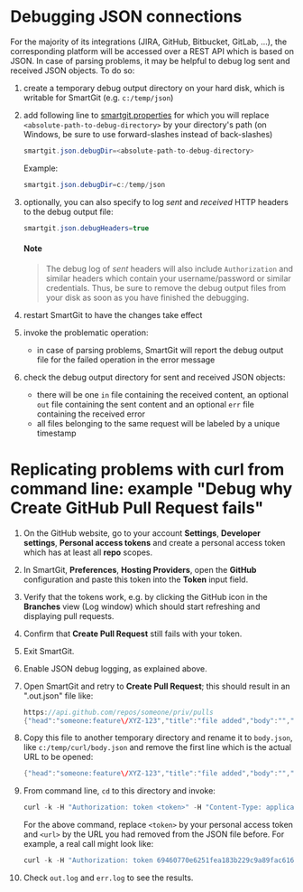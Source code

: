 # Debugging JSON connections

For the majority of its integrations (JIRA, GitHub, Bitbucket, GitLab,
...), the corresponding platform will be accessed over a REST API which
is based on JSON. In case of parsing problems, it may be helpful to
debug log sent and received JSON objects. To do so:

1.  create a temporary debug output directory on your hard disk, which
    is writable for SmartGit (e.g. `c:/temp/json`)

2.  add following line to [smartgit.properties](../Latest/System-Properties.md) for
    which you will replace `<absolute-path-to-debug-directory>` by your
    directory's path (on Windows, be sure to use forward-slashes instead
    of back-slashes)



    ``` java
    smartgit.json.debugDir=<absolute-path-to-debug-directory>
    ```



    Example:



    ``` java
    smartgit.json.debugDir=c:/temp/json
    ```



3.  optionally, you can also specify to log *sent* and *received* HTTP
    headers to the debug output file:



    ``` java
    smartgit.json.debugHeaders=true
    ```




	#### Note
	> The debug log of *sent* headers will also include `Authorization`
	> and similar headers which contain your username/password or similar
	> credentials. Thus, be sure to remove the debug output files from
	> your disk as soon as you have finished the debugging.



4.  restart SmartGit to have the changes take effect

5.  invoke the problematic operation:
    -   in case of parsing problems, SmartGit will report the debug
        output file for the failed operation in the error message

6.  check the debug output directory for sent and received JSON objects:
    -   there will be one `in` file containing the received content, an
        optional `out` file containing the sent content and an
        optional `err` file containing the received error
    -   all files belonging to the same request will be labeled by a
        unique timestamp  
          

# Replicating problems with curl from command line: example "Debug why Create GitHub Pull Request fails"

1.  On the GitHub website, go to your account **Settings**, **Developer
    settings**, **Personal access tokens** and create a personal access
    token which has at least all **repo** scopes.

2.  In SmartGit, **Preferences**, **Hosting Providers**, open
    the **GitHub** configuration and paste this token into the **Token**
    input field.

3.  Verify that the tokens work, e.g. by clicking the GitHub icon in
    the **Branches** view (Log window) which should start refreshing and
    displaying pull requests.

4.  Confirm that **Create Pull Request** still fails with your token.

5.  Exit SmartGit.

6.  Enable JSON debug logging, as explained above.

7.  Open SmartGit and retry to **Create Pull Request**; this should
    result in an ".out.json" file like:



    ``` java
    https://api.github.com/repos/someone/priv/pulls
    {"head":"someone:feature\/XYZ-123","title":"file added","body":"","base":"master"}
    ```



8.  Copy this file to another temporary directory and rename it to
    `body.json`, like `c:/temp/curl/body.json` and remove the first line
    which is the actual URL to be opened:



    ``` java
    {"head":"someone:feature\/XYZ-123","title":"file added","body":"","base":"master"}
    ```



9.  From command line, `cd` to this directory and invoke:



    ``` java
    curl -k -H "Authorization: token <token>" -H "Content-Type: application/json" --data @body.json <url> > out.log
    ```



    For the above command, replace `<token>` by your personal access
    token and `<url>` by the URL you had removed from the JSON file
    before. For example, a real call might look like:



    ``` java
    curl -k -H "Authorization: token 69460770e6251fea183b229c9a89fac616c641f9" -H "Content-Type: application/json" --data @body.json https://api.github.com/repos/someone/priv/pulls > out.log 2> err.log
    ```



10. Check `out.log` and `err.log` to see the results.
